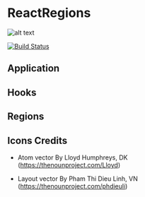 # ReactRegions

![alt text](http://i.imgur.com/oqDBZkm.png "ReactRegions")

[![Build Status](https://travis-ci.org/scup/react-regions.svg?branch=master)](https://travis-ci.org/scup/react-regions)

## Application
## Hooks
## Regions

## Icons Credits

- Atom vector By Lloyd Humphreys, DK (https://thenounproject.com/Lloyd)

- Layout vector By Pham Thi Dieu Linh, VN (https://thenounproject.com/phdieuli)
